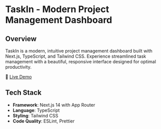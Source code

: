 # TaskIn - Modern Project Management Dashboard

## Overview

TaskIn is a modern, intuitive project management dashboard built with Next.js, TypeScript, and Tailwind CSS. Experience streamlined task management with a beautiful, responsive interface designed for optimal productivity.

🚀 [Live Demo](https://taskin-dashboard.vercel.app)

## Tech Stack

- **Framework**: Next.js 14 with App Router
- **Language**: TypeScript
- **Styling**: Tailwind CSS
- **Code Quality**: ESLint, Prettier
